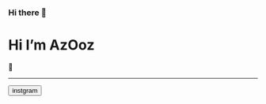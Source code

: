 ### Hi there 👋
 <h1>Hi I’m AzOoz</h1>👋
 <hr>
 <button class="btn btn-danger"> instgram</button>
<!--
**Usefazooz/Usefazooz** is a ✨ _special_ ✨ repository because its `README.md` (this file) appears on your GitHub profile.

Here are some ideas to get you started:

- 🔭 I’m currently working on ...
- 🌱 I’m currently learning ...
- 👯 I’m looking to collaborate on ...
- 🤔 I’m looking for help with ...
- 💬 Ask me about ...
- 📫 How to reach me: ...
- 😄 Pronouns: ...
- ⚡ Fun fact: ...
-->
